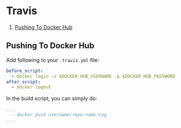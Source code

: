 # Travis

1. [Pushing To Docker Hub](#pushing-to-docker-hub)

## Pushing To Docker Hub

Add following to your `.travis.yml` file:

```yaml
before_script:
  - docker login -u $DOCKER_HUB_USERNAME -p $DOCKER_HUB_PASSWORD
after_script:
  - docker logout
```

In the build script, you can simply do:

```yaml
...
  - docker push username/repo-name:tag 
...
```